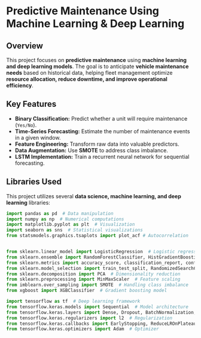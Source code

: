 # Predictive Maintenance Using Machine Learning & Deep Learning

## Overview
This project focuses on **predictive maintenance** using **machine learning and deep learning models**. The goal is to anticipate **vehicle maintenance needs** based on historical data, helping fleet management optimize **resource allocation, reduce downtime, and improve operational efficiency**.

## Key Features
- **Binary Classification:** Predict whether a unit will require maintenance (`Yes/No`).
- **Time-Series Forecasting:** Estimate the number of maintenance events in a given window.
- **Feature Engineering:** Transform raw data into valuable predictors.
- **Data Augmentation:** Use **SMOTE** to address class imbalance.
- **LSTM Implementation:** Train a recurrent neural network for sequential forecasting.

##  Libraries Used
This project utilizes several **data science, machine learning, and deep learning** libraries:

```python
import pandas as pd  # Data manipulation
import numpy as np  # Numerical computations
import matplotlib.pyplot as plt  # Visualization
import seaborn as sns  # Statistical visualizations
from statsmodels.graphics.tsaplots import plot_acf # Autocorrelation


from sklearn.linear_model import LogisticRegression  # Logistic regression model
from sklearn.ensemble import RandomForestClassifier, HistGradientBoostingClassifier  # Tree-based models
from sklearn.metrics import accuracy_score, classification_report, confusion_matrix, ConfusionMatrixDisplay  # Model evaluation
from sklearn.model_selection import train_test_split, RandomizedSearchCV  # Model selection & hyperparameter tuning
from sklearn.decomposition import PCA  # Dimensionality reduction
from sklearn.preprocessing import MinMaxScaler  # Feature scaling
from imblearn.over_sampling import SMOTE  # Handling class imbalance
from xgboost import XGBClassifier  # Gradient boosting model

import tensorflow as tf  # Deep learning framework
from tensorflow.keras.models import Sequential  # Model architecture
from tensorflow.keras.layers import Dense, Dropout, BatchNormalization, LeakyReLU, LSTM  # Neural network layers
from tensorflow.keras.regularizers import l2  # Regularization
from tensorflow.keras.callbacks import EarlyStopping, ReduceLROnPlateau  # Learning rate adjustments
from tensorflow.keras.optimizers import Adam  # Optimizer
